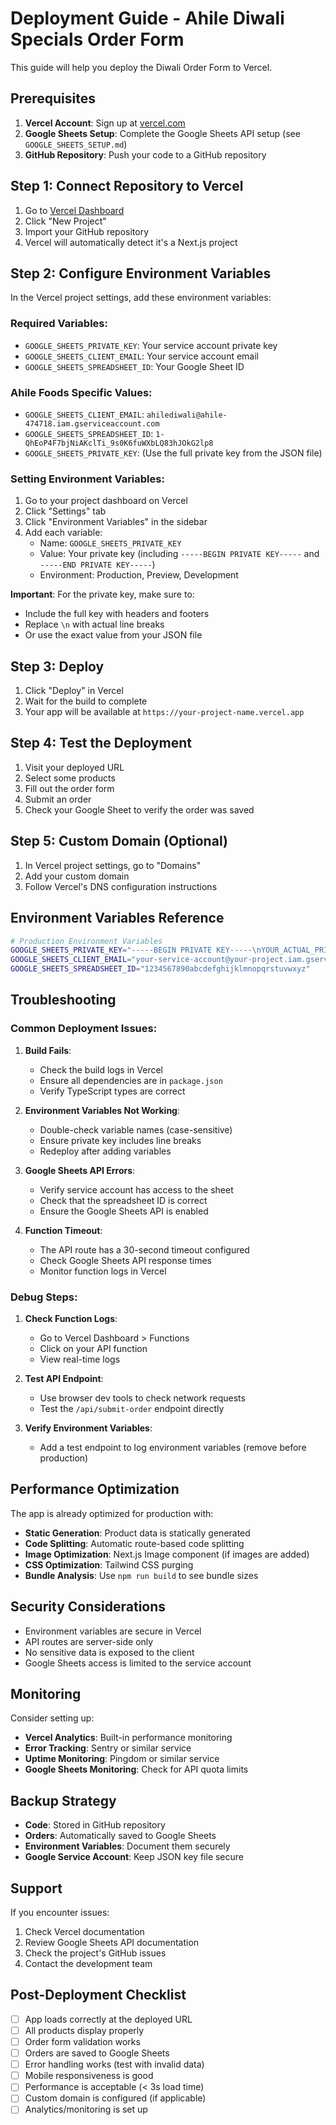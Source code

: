 # Deployment Guide - Ahile Diwali Specials Order Form

This guide will help you deploy the Diwali Order Form to Vercel.

## Prerequisites

1. **Vercel Account**: Sign up at [vercel.com](https://vercel.com)
2. **Google Sheets Setup**: Complete the Google Sheets API setup (see `GOOGLE_SHEETS_SETUP.md`)
3. **GitHub Repository**: Push your code to a GitHub repository

## Step 1: Connect Repository to Vercel

1. Go to [Vercel Dashboard](https://vercel.com/dashboard)
2. Click "New Project"
3. Import your GitHub repository
4. Vercel will automatically detect it's a Next.js project

## Step 2: Configure Environment Variables

In the Vercel project settings, add these environment variables:

### Required Variables:
- `GOOGLE_SHEETS_PRIVATE_KEY`: Your service account private key
- `GOOGLE_SHEETS_CLIENT_EMAIL`: Your service account email
- `GOOGLE_SHEETS_SPREADSHEET_ID`: Your Google Sheet ID

### Ahile Foods Specific Values:
- `GOOGLE_SHEETS_CLIENT_EMAIL`: `ahilediwali@ahile-474718.iam.gserviceaccount.com`
- `GOOGLE_SHEETS_SPREADSHEET_ID`: `1-QhEoP4F7bjNiAKclTi_9s0K6fuWXbLQ83hJOkG2lp8`
- `GOOGLE_SHEETS_PRIVATE_KEY`: (Use the full private key from the JSON file)

### Setting Environment Variables:
1. Go to your project dashboard on Vercel
2. Click "Settings" tab
3. Click "Environment Variables" in the sidebar
4. Add each variable:
   - Name: `GOOGLE_SHEETS_PRIVATE_KEY`
   - Value: Your private key (including `-----BEGIN PRIVATE KEY-----` and `-----END PRIVATE KEY-----`)
   - Environment: Production, Preview, Development

**Important**: For the private key, make sure to:
- Include the full key with headers and footers
- Replace `\n` with actual line breaks
- Or use the exact value from your JSON file

## Step 3: Deploy

1. Click "Deploy" in Vercel
2. Wait for the build to complete
3. Your app will be available at `https://your-project-name.vercel.app`

## Step 4: Test the Deployment

1. Visit your deployed URL
2. Select some products
3. Fill out the order form
4. Submit an order
5. Check your Google Sheet to verify the order was saved

## Step 5: Custom Domain (Optional)

1. In Vercel project settings, go to "Domains"
2. Add your custom domain
3. Follow Vercel's DNS configuration instructions

## Environment Variables Reference

```bash
# Production Environment Variables
GOOGLE_SHEETS_PRIVATE_KEY="-----BEGIN PRIVATE KEY-----\nYOUR_ACTUAL_PRIVATE_KEY_HERE\n-----END PRIVATE KEY-----\n"
GOOGLE_SHEETS_CLIENT_EMAIL="your-service-account@your-project.iam.gserviceaccount.com"
GOOGLE_SHEETS_SPREADSHEET_ID="1234567890abcdefghijklmnopqrstuvwxyz"
```

## Troubleshooting

### Common Deployment Issues:

1. **Build Fails**:
   - Check the build logs in Vercel
   - Ensure all dependencies are in `package.json`
   - Verify TypeScript types are correct

2. **Environment Variables Not Working**:
   - Double-check variable names (case-sensitive)
   - Ensure private key includes line breaks
   - Redeploy after adding variables

3. **Google Sheets API Errors**:
   - Verify service account has access to the sheet
   - Check that the spreadsheet ID is correct
   - Ensure the Google Sheets API is enabled

4. **Function Timeout**:
   - The API route has a 30-second timeout configured
   - Check Google Sheets API response times
   - Monitor function logs in Vercel

### Debug Steps:

1. **Check Function Logs**:
   - Go to Vercel Dashboard > Functions
   - Click on your API function
   - View real-time logs

2. **Test API Endpoint**:
   - Use browser dev tools to check network requests
   - Test the `/api/submit-order` endpoint directly

3. **Verify Environment Variables**:
   - Add a test endpoint to log environment variables (remove before production)

## Performance Optimization

The app is already optimized for production with:

- **Static Generation**: Product data is statically generated
- **Code Splitting**: Automatic route-based code splitting
- **Image Optimization**: Next.js Image component (if images are added)
- **CSS Optimization**: Tailwind CSS purging
- **Bundle Analysis**: Use `npm run build` to see bundle sizes

## Security Considerations

- Environment variables are secure in Vercel
- API routes are server-side only
- No sensitive data is exposed to the client
- Google Sheets access is limited to the service account

## Monitoring

Consider setting up:

- **Vercel Analytics**: Built-in performance monitoring
- **Error Tracking**: Sentry or similar service
- **Uptime Monitoring**: Pingdom or similar service
- **Google Sheets Monitoring**: Check for API quota limits

## Backup Strategy

- **Code**: Stored in GitHub repository
- **Orders**: Automatically saved to Google Sheets
- **Environment Variables**: Document them securely
- **Google Service Account**: Keep JSON key file secure

## Support

If you encounter issues:

1. Check Vercel documentation
2. Review Google Sheets API documentation
3. Check the project's GitHub issues
4. Contact the development team

## Post-Deployment Checklist

- [ ] App loads correctly at the deployed URL
- [ ] All products display properly
- [ ] Order form validation works
- [ ] Orders are saved to Google Sheets
- [ ] Error handling works (test with invalid data)
- [ ] Mobile responsiveness is good
- [ ] Performance is acceptable (< 3s load time)
- [ ] Custom domain is configured (if applicable)
- [ ] Analytics/monitoring is set up